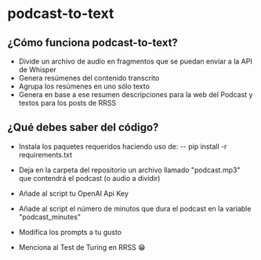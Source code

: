 # podcast-to-text

## ¿Cómo funciona podcast-to-text?

- Divide un archivo de audio en fragmentos que se puedan enviar a la API de Whisper
- Genera resúmenes del contenido transcrito
- Agrupa los resúmenes en uno sólo texto
- Genera en base a ese resumen descripciones para la web del Podcast y textos para los posts de RRSS

## ¿Qué debes saber del código?

- Instala los paquetes requeridos haciendo uso de:
-- pip install -r requirements.txt

- Deja en la carpeta del repositorio un archivo llamado "podcast.mp3" que contendrá el podcast (o audio a dividir)
- Añade al script tu OpenAI Api Key
- Añade al script el número de minutos que dura el podcast en la variable "podcast_minutes"
- Modifica los prompts a tu gusto
- Menciona al Test de Turing en RRSS 😁
